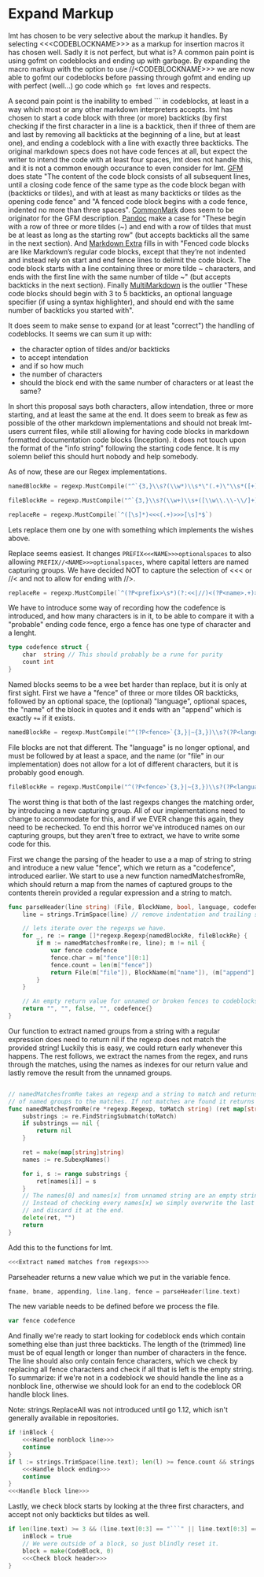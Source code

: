 # Expand Markup

lmt has chosen to be very selective about the markup it handles. By selecting
\<\<\<CODEBLOCKNAME>>> as a markup for insertion macros it has chosen well.
Sadly it is not perfect, but what is? A common pain point is using gofmt on
codeblocks and ending up with garbage. By expanding the macro markup with the
option to use //\<CODEBLOCKNAME>>> we are now able to gofmt our codeblocks
before passing through gofmt and ending up with perfect (well...) go code which
`go fmt` loves and respects.

A second pain point is the inability to embed ``` in codeblocks, at least in a
way which most or any other markdown interpreters accepts. lmt has chosen to
start a code block with three (or more) backticks (by first checking if the
first character in a line is a backtick, then if three of them are and last by
removing all backticks at the beginning of a line, but at least one), and
ending a codeblock with a line with exactly three backticks. The original
markdown specs does not have code fences at all, but expect the writer to
intend the code with at least four spaces, lmt does not handle this, and it is
not a common enough occurance to even consider for lmt. [GFM] does state "The
content of the code block consists of all subsequent lines, until a closing
code fence of the same type as the code block began with (backticks or tildes),
and with at least as many backticks or tildes as the opening code fence" and "A
fenced code block begins with a code fence, indented no more than three
spaces".  [CommonMark] does seem to be originator for the GFM description.
[Pandoc] make a case for "These begin with a row of three or more tildes (~)
and end with a row of tildes that must be at least as long as the starting row"
(but accepts backticks all the same in the next section). And [Markdown Extra]
fills in with "Fenced code blocks are like Markdown’s regular code blocks,
except that they’re not indented and instead rely on start and end fence lines
to delimit the code block. The code block starts with a line containing three
or more tilde ~ characters, and ends with the first line with the same number
of tilde ~" (but accepts backticks in the next section). Finally
[MultiMarkdown] is the outlier "These code blocks should begin with 3 to 5
backticks, an optional language specifier (if using a syntax highlighter), and
should end with the same number of backticks you started with".

[GFM]: https://github.github.com/gfm/#fenced-code-blocks
[CommonMark]: https://spec.commonmark.org/0.29/#fenced-code-blocks
[Pandoc]: https://pandoc.org/MANUAL.html#fenced-code-blocks
[Markdown Extra]: https://michelf.ca/projects/php-markdown/extra/#fenced-code-blocks
[MultiMarkdown]: https://fletcher.github.io/MultiMarkdown-4/syntax

It does seem to make sense to expand (or at least "correct") the handling of
codeblocks. It seems we can sum it up with:

- the character option of tildes and/or backticks
- to accept intendation
- and if so how much
- the number of characters
- should the block end with the same number of characters or at least the same?

In short this proposal says both characters, allow intendation, three or more
starting, and at least the same at the end. It does seem to break as few as
possible of the other markdown implementations and should not break lmt-users
current files, while still allowing for having code blocks in markdown
formatted documentation code blocks (Inception). it does not touch upon the
format of the "info string" following the starting code fence. It is my solemn
belief this should hurt nobody and help somebody.

As of now, these are our Regex implementations.

```go "Namedblock Regex"
namedBlockRe = regexp.MustCompile("^`{3,}\\s?(\\w*)\\s*\"(.+)\"\\s*([+][=])?$")
```

```go "Fileblock Regex"
fileBlockRe = regexp.MustCompile("^`{3,}\\s?(\\w+)\\s+([\\w\\.\\-\\/]+)\\s*([+][=])?$")
```

```go "Replace Regex"
replaceRe = regexp.MustCompile(`^([\s]*)<<<(.+)>>>[\s]*$`)
```

Lets replace them one by one with something which implements the wishes above.

Replace seems easiest. It changes `PREFIX<<<NAME>>>optionalspaces` to also
allowing `PREFIX//<NAME>>>optionalspaces`, where capital letters are named
capturing groups. We have decided NOT to capture the selection of <<< or //<
and not to allow for ending with //>.

```go "Replace Regex"
replaceRe = regexp.MustCompile(`^(?P<prefix>\s*)(?:<<|//)<(?P<name>.+)>>>\s*$`)
```

We have to introduce some way of recording how the codefence is introduced, and
how many characters is in it, to be able to compare it with a "probable" ending
code fence, ergo a fence has one type of character and a lenght.

```go "global block variables" +=
type codefence struct {
	char  string // This should probably be a rune for purity
	count int
}
```

Named blocks seems to be a wee bet harder than replace, but it is only at first
sight. First we have a "fence" of three or more tildes OR backticks, followed
by an optional space, the (optional) "language", optional spaces, the "name" of
the block in quotes and it ends with an "append" which is exactly `+=` if it
exists.

```go "Namedblock Regex"
namedBlockRe = regexp.MustCompile("^(?P<fence>`{3,}|~{3,})\\s?(?P<language>\\w*)\\s*\"(?P<name>.+)\"\\s*(?P<append>[+][=])?$")
```

File blocks are not that different. The "language" is no longer optional, and
must be followed by at least a space, and the name (or "file" in our
implementation) does not allow for a lot of different characters, but it is
probably good enough.

```go "Fileblock Regex"
fileBlockRe = regexp.MustCompile("^(?P<fence>`{3,}|~{3,})\\s?(?P<language>\\w+)\\s+(?P<file>[\\w\\.\\-\\/]+)\\s*(?P<append>[+][=])?$")
```

The worst thing is that both of the last regexps changes the matching order, by
introducing a new capturing group. All of our implementations need to change to
accommodate for this, and if we EVER change this again, they need to be
rechecked. To end this horror we've introduced names on our capturing groups,
but they aren't free to extract, we have to write some code for this.

First we change the parsing of the header to use a a map of string to string
and introduce a new value "fence", which we return as a "codefence", introduced
earlier. We start to use a new function namedMatchesfromRe, which should return
a map from the names of captured groups to the contents therein provided a
regular expression and a string to match.

```go "ParseHeader Declaration"
func parseHeader(line string) (File, BlockName, bool, language, codefence) {
	line = strings.TrimSpace(line) // remove indentation and trailing spaces

	// lets iterate over the regexps we have.
	for _, re := range []*regexp.Regexp{namedBlockRe, fileBlockRe} {
		if m := namedMatchesfromRe(re, line); m != nil {
			var fence codefence
			fence.char = m["fence"][0:1]
			fence.count = len(m["fence"])
			return File(m["file"]), BlockName(m["name"]), (m["append"] == "+="), language(m["language"]), fence
		}
	}

	// An empty return value for unnamed or broken fences to codeblocks.
	return "", "", false, "", codefence{}
}
```

Our function to extract named groups from a string with a regular expression
does need to return nil if the regexp does not match the provided string!
Luckily this is easy, we could return early whenever this happens. The rest
follows, we extract the names from the regex, and runs through the matches,
using the names as indexes for our return value and lastly remove the result
from the unnamed groups.

```go "Extract named matches from regexps"

// namedMatchesfromRe takes an regexp and a string to match and returns a map
// of named groups to the matches. If not matches are found it returns nil.
func namedMatchesfromRe(re *regexp.Regexp, toMatch string) (ret map[string]string) {
	substrings := re.FindStringSubmatch(toMatch)
	if substrings == nil {
		return nil
	}

	ret = make(map[string]string)
	names := re.SubexpNames()

	for i, s := range substrings {
		ret[names[i]] = s
	}
	// The names[0] and names[x] from unnamed string are an empty string.
	// Instead of checking every names[x] we simply overwrite the last ret[""]
	// and discard it at the end.
	delete(ret, "")
	return
}
```

Add this to the functions for lmt.

```go "other functions" +=
<<<Extract named matches from regexps>>>
```

Parseheader returns a new value which we put in the variable fence.

```go "Check block header"
fname, bname, appending, line.lang, fence = parseHeader(line.text)
```

The new variable needs to be defined before we process the file.

```go "process file implementation variables" +=
var fence codefence
```

And finally we're ready to start looking for codeblock ends which contain
something else than just three backticks. The length of the (trimmed) line must
be of equal length or longer than number of characters in the fence.  The line
should also only contain fence characters, which we check by replacing all
fence characters and check if all that is left is the empty string. To
summarize: if we're not in a codeblock we should handle the line as a nonblock
line, otherwise we should look for an end to the codeblock OR handle block
lines.

Note: strings.ReplaceAll was not introduced until go 1.12, which isn't
generally available in repositories.

```go "Handle file line"
if !inBlock {
	<<<Handle nonblock line>>>
	continue
}
if l := strings.TrimSpace(line.text); len(l) >= fence.count && strings.Replace(l, fence.char, "", -1) == "" {
	<<<Handle block ending>>>
	continue
}
<<<Handle block line>>>
```

Lastly, we check block starts by looking at the three first characters, and
accept not only backticks but tildes as well.

```go "Check block start"
if len(line.text) >= 3 && (line.text[0:3] == "```" || line.text[0:3] == "~~~") {
	inBlock = true
	// We were outside of a block, so just blindly reset it.
	block = make(CodeBlock, 0)
	<<<Check block header>>>
}
```
